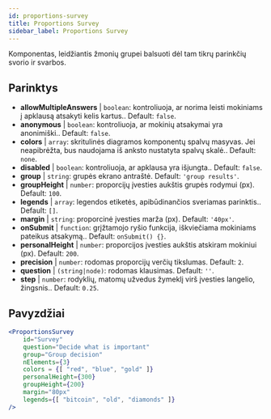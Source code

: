 ```yaml
---
id: proportions-survey
title: Proportions Survey
sidebar_label: Proportions Survey
---
```


Komponentas, leidžiantis žmonių grupei balsuoti dėl tam tikrų parinkčių svorio ir svarbos.

## Parinktys

* __allowMultipleAnswers__ | `boolean`: kontroliuoja, ar norima leisti mokiniams į apklausą atsakyti kelis kartus.. Default: `false`.
* __anonymous__ | `boolean`: kontroliuoja, ar mokinių atsakymai yra anonimiški.. Default: `false`.
* __colors__ | `array`: skritulinės diagramos komponentų spalvų masyvas. Jei neapibrėžta, bus naudojama iš anksto nustatyta spalvų skalė.. Default: `none`.
* __disabled__ | `boolean`: kontroliuoja, ar apklausa yra išjungta.. Default: `false`.
* __group__ | `string`: grupės ekrano antraštė. Default: `'group results'`.
* __groupHeight__ | `number`: proporcijų įvesties aukštis grupės rodymui (px). Default: `100`.
* __legends__ | `array`: legendos etiketės, apibūdinančios sveriamas parinktis.. Default: `[]`.
* __margin__ | `string`: proporcinė įvesties marža (px). Default: `'40px'`.
* __onSubmit__ | `function`: grįžtamojo ryšio funkcija, iškviečiama mokiniams pateikus atsakymą.. Default: `onSubmit() {}`.
* __personalHeight__ | `number`: proporcijos įvesties aukštis atskiram mokiniui (px). Default: `200`.
* __precision__ | `number`: rodomas proporcijų verčių tikslumas. Default: `2`.
* __question__ | `(string|node)`: rodomas klausimas. Default: `''`.
* __step__ | `number`: rodyklių, matomų užvedus žymeklį virš įvesties langelio, žingsnis.. Default: `0.25`.


## Pavyzdžiai

```jsx live
<ProportionsSurvey 
    id="Survey"
    question="Decide what is important"
    group="Group decision"
    nElements={3}
    colors = {[ "red", "blue", "gold" ]}
    personalHeight={300}
    groupHeight={200}
    margin="80px"
    legends={[ "bitcoin", "old", "diamonds" ]}
/>
```



